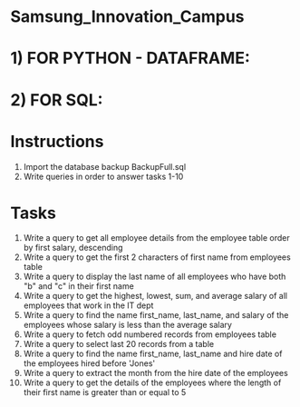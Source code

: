 # Samsung_Innovation_Campus

# 1) FOR PYTHON - DATAFRAME:

# 2) FOR SQL:
# Instructions
1. Import the database backup BackupFull.sql
2. Write queries in order to answer tasks 1-10

# Tasks
1. Write a query to get all employee details from the employee table order by first salary, descending
2. Write a query to get the first 2 characters of first name from employees table
3. Write a query to display the last name of all employees who have both "b" and "c" in their first name
4. Write a query to get the highest, lowest, sum, and average salary of all employees that work in the IT dept
5. Write a query to find the name first_name, last_name, and salary of the employees whose salary is less than the average salary
6. Write a query to fetch odd numbered records from employees table
7. Write a query to select last 20 records from a table
8. Write a query to find the name first_name, last_name and hire date of the employees hired before 'Jones'
9. Write a query to extract the month from the hire date of the employees
10. Write a query to get the details of the employees where the length of their first name is greater than or equal to 5
